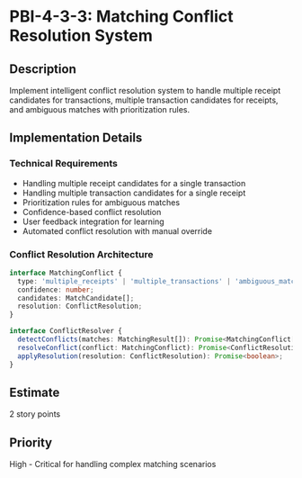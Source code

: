# PBI-4-3-3: Matching Conflict Resolution System

## Description

Implement intelligent conflict resolution system to handle multiple receipt candidates for transactions, multiple
transaction candidates for receipts, and ambiguous matches with prioritization rules.

## Implementation Details

### Technical Requirements

- Handling multiple receipt candidates for a single transaction
- Handling multiple transaction candidates for a single receipt
- Prioritization rules for ambiguous matches
- Confidence-based conflict resolution
- User feedback integration for learning
- Automated conflict resolution with manual override

### Conflict Resolution Architecture

```typescript
interface MatchingConflict {
  type: 'multiple_receipts' | 'multiple_transactions' | 'ambiguous_match';
  confidence: number;
  candidates: MatchCandidate[];
  resolution: ConflictResolution;
}

interface ConflictResolver {
  detectConflicts(matches: MatchingResult[]): Promise<MatchingConflict[]>;
  resolveConflict(conflict: MatchingConflict): Promise<ConflictResolution>;
  applyResolution(resolution: ConflictResolution): Promise<boolean>;
}
```

## Estimate

2 story points

## Priority

High - Critical for handling complex matching scenarios
